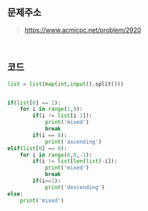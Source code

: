 ## 문제주소

> https://www.acmicpc.net/problem/2920

</br>

## 코드

```py
list = list(map(int,input().split()))


if(list[0] == 1):
    for i in range(1,9):
        if(i != list[i-1]):
            print('mixed')
            break
        if(i == 8):
            print('ascending')
elif(list[0] == 8):
    for i in range(8,0,-1):
        if(i != list[len(list)-i]):
            print('mixed')
            break
        if(i==1):
            print('descending')
else:
    print('mixed')
```
